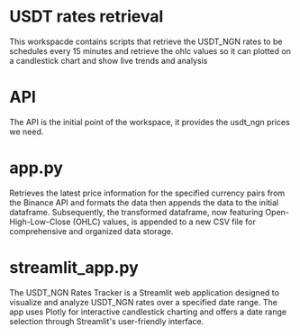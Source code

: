 # USDT rates retrieval 
This workspacde contains scripts that retrieve the USDT_NGN rates to be schedules every 15 minutes and retrieve the
ohlc values so it can plotted on a candlestick chart and show live trends and analysis


# API
The API is the initial point of the workspace, it provides the usdt_ngn prices we need.


# app.py
Retrieves the latest price information for the specified currency pairs from the Binance API and formats the data then 
appends the data to the  initial dataframe. Subsequently, the transformed dataframe, now featuring Open-High-Low-Close (OHLC) values, is appended to a new CSV file for comprehensive and organized data storage.


# streamlit_app.py
The USDT_NGN Rates Tracker is a Streamlit web application designed to visualize and analyze USDT_NGN rates over a specified date range. The app uses Plotly for interactive candlestick charting and offers a date range selection through Streamlit's user-friendly interface.